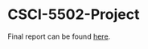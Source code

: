 # CSCI-5502-Project

Final report can be found <a href="https://docs.google.com/document/d/1b5ycYt95YZzB6-2TmXu5weYlA9zn6pQYY7vDqljKZ4Y/edit?usp=sharing">here</a>.
